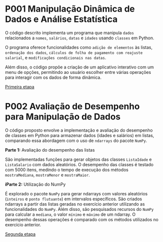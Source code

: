 # P001 Manipulação Dinâmica de Dados e Análise Estatística

O código descrito implementa um programa que manipula `dados` relacionados a `nomes`, `salários`, `datas` e `idades` usando `classes` em Python. 

O programa oferece funcionalidades como `adição de elementos` às listas, `ordenação dos dados`, `cálculos de folha de pagamento com reajuste salarial`, e `modificações condicionais nas datas`. 

Além disso, o código propõe a criação de um aplicativo interativo com um menu de opções, permitindo ao usuário escolher entre várias operações para interagir com os dados de forma dinâmica.

<a href="./P001/">Primeira etapa</a>

# P002 Avaliação de Desempenho para Manipulação de Dados

O código proposto envolve a implementação e avaliação do desempenho de classes em Python para armazenar dados (idades e salários) em listas, comparando essa abordagem com o uso de `ndarrays` do pacote `NumPy`.

**Parte 1:** Avaliação do desempenho das listas

São implementadas funções para gerar objetos das classes `ListaIdade` e `ListaSalario` com dados aleatórios. O desempenho das classes é testado com 5000 itens, medindo o tempo de execução dos métodos `mostraMediana`, `mostraMenor` e `mostraMaior`.

**iParte 2:** Utilização do NumPy

É explorado o pacote `NumPy` para gerar ndarrays com valores aleatórios (`inteiros` e `ponto flutuante`) em intervalos específicos. São criados ndarrays a partir das listas geradas no exercício anterior utilizando as funcionalidades do `NumPy`. Além disso, são pesquisados recursos do `NumPy` para calcular a `mediana`, o valor `mínimo` e `máximo` de um ndarray. O desempenho dessas operações é comparado com os métodos utilizados no exercício anterior.

<a href="./P002/">Segunda etapa</a>